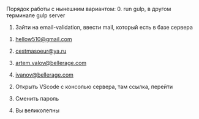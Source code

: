 Порядок работы с нынешним вариантом:
0. run gulp, в другом терминале gulp server

1. Зайти на email-validation, ввести mail, который есть в базе сервера

1) hellow510@gmail.com

2) cestmasoeur@ya.ru

3) artem.valov@bellerage.com

4) ivanov@bellerage.com

2. Открыть VScode с консолью сервера, там ссылка, перейти

3. Сменить пароль

4. Вы великолепны
